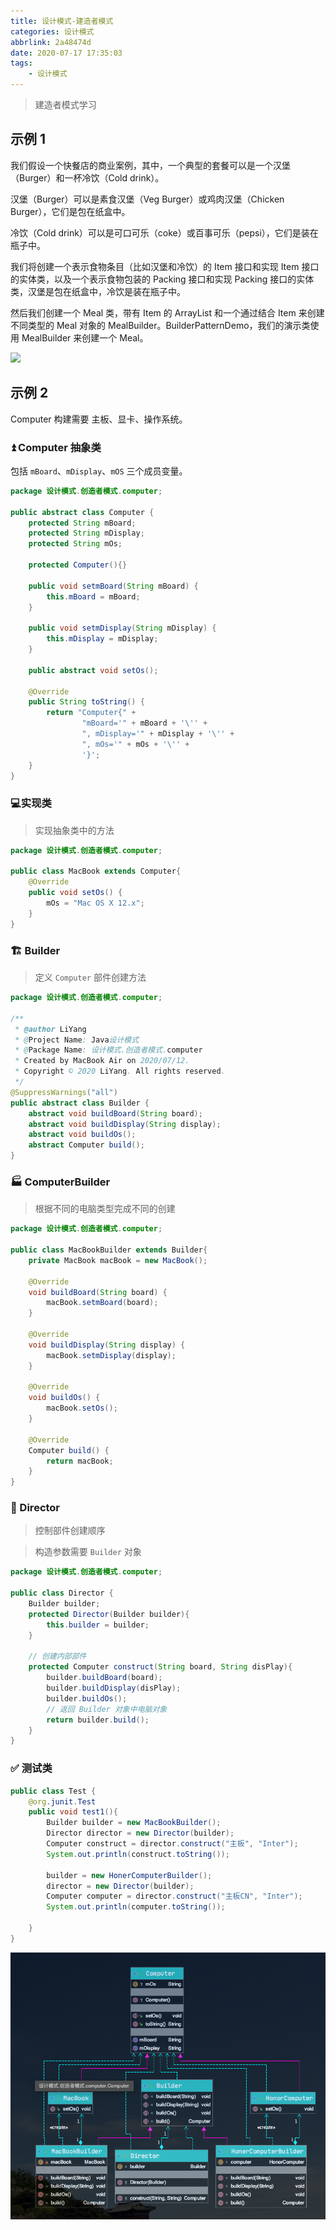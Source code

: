 ```yaml
---
title: 设计模式-建造者模式
categories: 设计模式
abbrlink: 2a48474d
date: 2020-07-17 17:35:03
tags:
	- 设计模式
---
```

> 建造者模式学习

<!-- more -->

## 示例 1

我们假设一个快餐店的商业案例，其中，一个典型的套餐可以是一个汉堡（Burger）和一杯冷饮（Cold drink）。

汉堡（Burger）可以是素食汉堡（Veg Burger）或鸡肉汉堡（Chicken Burger），它们是包在纸盒中。

冷饮（Cold drink）可以是可口可乐（coke）或百事可乐（pepsi），它们是装在瓶子中。

我们将创建一个表示食物条目（比如汉堡和冷饮）的 Item 接口和实现 Item 接口的实体类，以及一个表示食物包装的 Packing 接口和实现 Packing 接口的实体类，汉堡是包在纸盒中，冷饮是装在瓶子中。

然后我们创建一个 Meal 类，带有 Item 的 ArrayList 和一个通过结合 Item 来创建不同类型的 Meal 对象的 MealBuilder。BuilderPatternDemo，我们的演示类使用 MealBuilder 来创建一个 Meal。

![](https://gitee.com/KawYang/image/raw/master/img/20200712155953.png)



## 示例 2

Computer 构建需要 主板、显卡、操作系统。

### :arrow_double_up: Computer 抽象类

包括 `mBoard`、`mDisplay`、`mOS` 三个成员变量。

```java
package 设计模式.创造者模式.computer;

public abstract class Computer {
    protected String mBoard;
    protected String mDisplay;
    protected String mOs;

    protected Computer(){}

    public void setmBoard(String mBoard) {
        this.mBoard = mBoard;
    }

    public void setmDisplay(String mDisplay) {
        this.mDisplay = mDisplay;
    }

    public abstract void setOs();

    @Override
    public String toString() {
        return "Computer{" +
                "mBoard='" + mBoard + '\'' +
                ", mDisplay='" + mDisplay + '\'' +
                ", mOs='" + mOs + '\'' +
                '}';
    }
}

```



### 💻实现类

> 实现抽象类中的方法

```java
package 设计模式.创造者模式.computer;

public class MacBook extends Computer{
    @Override
    public void setOs() {
        mOs = "Mac OS X 12.x";
    }
}
```

### :building_construction: Builder

> 定义 `Computer` 部件创建方法

```java
package 设计模式.创造者模式.computer;

/**
 * @author LiYang
 * @Project Name: Java设计模式
 * @Package Name: 设计模式.创造者模式.computer
 * Created by MacBook Air on 2020/07/12.
 * Copyright © 2020 LiYang. All rights reserved.
 */
@SuppressWarnings("all")
public abstract class Builder {
    abstract void buildBoard(String board);
    abstract void buildDisplay(String display);
    abstract void buildOs();
    abstract Computer build();
}

```

### :factory: ComputerBuilder

> 根据不同的电脑类型完成不同的创建

```java
package 设计模式.创造者模式.computer;

public class MacBookBuilder extends Builder{
    private MacBook macBook = new MacBook();

    @Override
    void buildBoard(String board) {
        macBook.setmBoard(board);
    }

    @Override
    void buildDisplay(String display) {
        macBook.setmDisplay(display);
    }

    @Override
    void buildOs() {
        macBook.setOs();
    }

    @Override
    Computer build() {
        return macBook;
    }
}

```



### :diamond_shape_with_a_dot_inside: Director

> 控制部件创建顺序

> 构造参数需要 `Builder` 对象

```java
package 设计模式.创造者模式.computer;

public class Director {
    Builder builder;
    protected Director(Builder builder){
        this.builder = builder;
    }

    // 创建内部部件
    protected Computer construct(String board, String disPlay){
        builder.buildBoard(board);
        builder.buildDisplay(disPlay);
        builder.buildOs();
        // 返回 Builder 对象中电脑对象
        return builder.build();
    }
}

```

### :white_check_mark: 测试类

```java
public class Test {
    @org.junit.Test
    public void test1(){
        Builder builder = new MacBookBuilder();
        Director director = new Director(builder);
        Computer construct = director.construct("主板", "Inter");
        System.out.println(construct.toString());

        builder = new HonerComputerBuilder();
        director = new Director(builder);
        Computer computer = director.construct("主板CN", "Inter");
        System.out.println(computer.toString());

    }
}
```
![](https://raw.githubusercontent.com/LYgithub/image/master/img/20200717174853.png)


